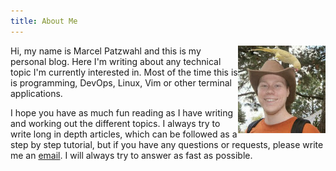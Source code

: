 ```yaml
---
title: About Me
---
```


<img style="float: right;" src="/images/me.jpg" alt="Me" title="Me" />
Hi, my name is Marcel Patzwahl and this is my personal blog. Here I'm writing
about any technical topic I'm currently interested in. Most of the time this is
is programming, DevOps, Linux, Vim or other terminal applications.

I hope you have as much fun reading as I have writing and working out the
different topics. I always try to write long in depth articles, which can be
followed as a step by step tutorial, but if you have any questions or requests,
please write me an [email](mailto:marcel.patzwahl@posteo.de). I will always try
to answer as fast as possible.
